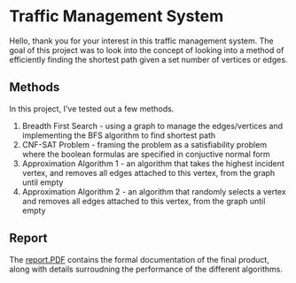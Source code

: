 # Traffic Management System
Hello, thank you for your interest in this traffic management system.
The goal of this project was to look into the concept of looking into a method of efficiently finding the shortest path given a set number of vertices or edges.

## Methods
In this project, I've tested out a few methods. 

1) Breadth First Search - using a graph to manage the edges/vertices and implementing the BFS algorithm to find shortest path
2) CNF-SAT Problem - framing the problem as a satisfiability problem where the boolean formulas are specified in conjuctive normal form
3) Approximation Algorithm 1 - an algorithm that takes the highest incident vertex, and removes all edges attached to this vertex, from the graph until empty
4) Approximation Algorithm 2 - an algorithm that randomly selects a vertex and removes all edges attached to this vertex, from the graph until empty

## Report

The [report.PDF](https://github.com/Allan-Luu/Traffic-Management-System/blob/master/report.pdf) contains the formal documentation of the final product, along with details surroudning the performance of the different algorithms.
